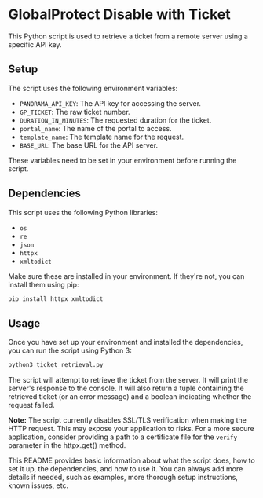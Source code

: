 # GlobalProtect Disable with Ticket

This Python script is used to retrieve a ticket from a remote server using a specific API key.

## Setup

The script uses the following environment variables:

- `PANORAMA_API_KEY`: The API key for accessing the server.
- `GP_TICKET`: The raw ticket number.
- `DURATION_IN_MINUTES`: The requested duration for the ticket.
- `portal_name`: The name of the portal to access.
- `template_name`: The template name for the request.
- `BASE_URL`: The base URL for the API server.

These variables need to be set in your environment before running the script.

## Dependencies

This script uses the following Python libraries:

- `os`
- `re`
- `json`
- `httpx`
- `xmltodict`

Make sure these are installed in your environment. If they're not, you can install them using pip:

```sh
pip install httpx xmltodict
```

## Usage

Once you have set up your environment and installed the dependencies, you can run the script using Python 3:

```sh
python3 ticket_retrieval.py
```

The script will attempt to retrieve the ticket from the server. It will print the server's response to the console. It will also return a tuple containing the retrieved ticket (or an error message) and a boolean indicating whether the request failed.

**Note:** The script currently disables SSL/TLS verification when making the HTTP request. This may expose your application to risks. For a more secure application, consider providing a path to a certificate file for the `verify` parameter in the httpx.get() method.

This README provides basic information about what the script does, how to set it up, the dependencies, and how to use it. You can always add more details if needed, such as examples, more thorough setup instructions, known issues, etc.
